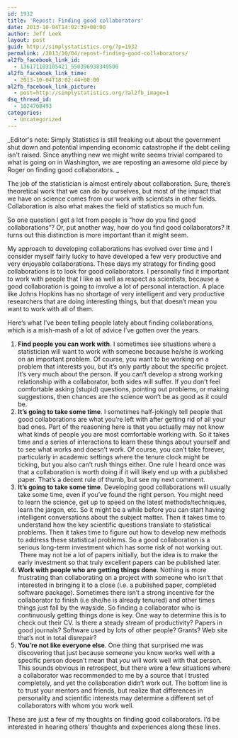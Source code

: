 ```yaml
---
id: 1932
title: 'Repost: Finding good collaborators'
date: 2013-10-04T14:02:39+00:00
author: Jeff Leek
layout: post
guid: http://simplystatistics.org/?p=1932
permalink: /2013/10/04/repost-finding-good-collaborators/
al2fb_facebook_link_id:
  - 136171103105421_550396938349500
al2fb_facebook_link_time:
  - 2013-10-04T18:02:44+00:00
al2fb_facebook_link_picture:
  - post=http://simplystatistics.org/?al2fb_image=1
dsq_thread_id:
  - 1824708493
categories:
  - Uncategorized
---
```

_Editor's note: Simply Statistics is still freaking out about the government shut down and potential impending economic catastrophe if the debt ceiling isn't raised. Since anything new we might write seems trivial compared to what is going on in Washington, we are reposting an awesome old piece by Roger on finding good collaborators. _

The job of the statistician is almost entirely about collaboration. Sure, there’s theoretical work that we can do by ourselves, but most of the impact that we have on science comes from our work with scientists in other fields. Collaboration is also what makes the field of statistics so much fun.

So one question I get a lot from people is “how do you find good collaborations”? Or, put another way, how do you find good collaborators? It turns out this distinction is more important than it might seem.

My approach to developing collaborations has evolved over time and I consider myself fairly lucky to have developed a few very productive and very enjoyable collaborations. These days my strategy for finding good collaborations is to look for good collaborators. I personally find it important to work with people that I like as well as respect as scientists, because a good collaboration is going to involve a lot of personal interaction. A place like Johns Hopkins has no shortage of very intelligent and very productive researchers that are doing interesting things, but that doesn’t mean you want to work with all of them.

Here’s what I’ve been telling people lately about finding collaborations, which is a mish-mash of a lot of advice I’ve gotten over the years.

  1. **Find people you can work with**. I sometimes see situations where a statistician will want to work with someone because he/she is working on an important problem. Of course, you want to be working on a problem that interests you, but it’s only partly about the specific project. It’s very much about the person. If you can’t develop a strong working relationship with a collaborator, both sides will suffer. If you don’t feel comfortable asking (stupid) questions, pointing out problems, or making suggestions, then chances are the science won’t be as good as it could be.
  2. **It’s going to take some time**. I sometimes half-jokingly tell people that good collaborations are what you’re left with after getting rid of all your bad ones. Part of the reasoning here is that you actually may not know what kinds of people you are most comfortable working with. So it takes time and a series of interactions to learn these things about yourself and to see what works and doesn’t work. Of course, you can’t take forever, particularly in academic settings where the tenure clock might be ticking, but you also can’t rush things either. One rule I heard once was that a collaboration is worth doing if it will likely end up with a published paper. That’s a decent rule of thumb, but see my next comment.
  3. **It’s going to take some time**. Developing good collaborations will usually take some time, even if you’ve found the right person. You might need to learn the science, get up to speed on the latest methods/techniques, learn the jargon, etc. So it might be a while before you can start having intelligent conversations about the subject matter. Then it takes time to understand how the key scientific questions translate to statistical problems. Then it takes time to figure out how to develop new methods to address these statistical problems. So a good collaboration is a serious long-term investment which has some risk of not working out.  There may not be a lot of papers initially, but the idea is to make the early investment so that truly excellent papers can be published later.
  4. **Work with people who are getting things done**. Nothing is more frustrating than collaborating on a project with someone who isn’t that interested in bringing it to a close (i.e. a published paper, completed software package). Sometimes there isn’t a strong incentive for the collaborator to finish (i.e she/he is already tenured) and other times things just fall by the wayside. So finding a collaborator who is continuously getting things done is key. One way to determine this is to check out their CV. Is there a steady stream of productivity? Papers in good journals? Software used by lots of other people? Grants? Web site that’s not in total disrepair?
  5. **You’re not like everyone else**. One thing that surprised me was discovering that just because someone you know works well with a specific person doesn’t mean that _you_ will work well with that person. This sounds obvious in retrospect, but there were a few situations where a collaborator was recommended to me by a source that I trusted completely, and yet the collaboration didn’t work out. The bottom line is to trust your mentors and friends, but realize that differences in personality and scientific interests may determine a different set of collaborators with whom you work well.

These are just a few of my thoughts on finding good collaborators. I’d be interested in hearing others’ thoughts and experiences along these lines.

&nbsp;